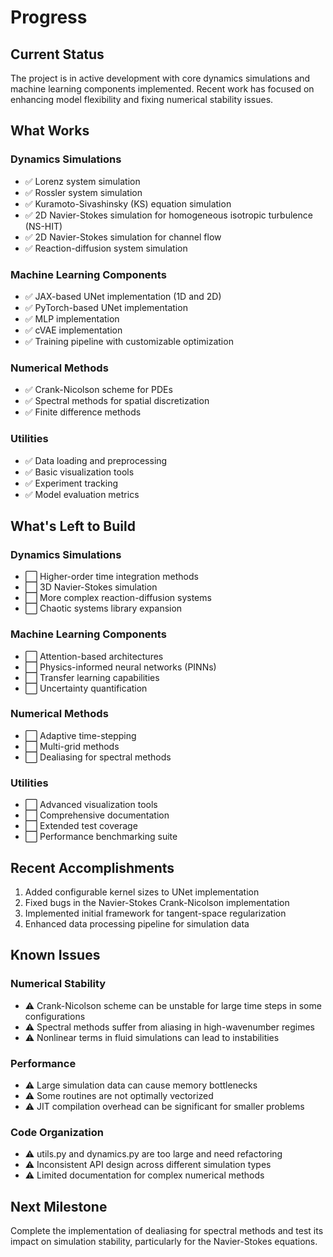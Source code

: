 # Progress

## Current Status
The project is in active development with core dynamics simulations and machine learning components implemented. Recent work has focused on enhancing model flexibility and fixing numerical stability issues.

## What Works

### Dynamics Simulations
- ✅ Lorenz system simulation
- ✅ Rossler system simulation
- ✅ Kuramoto-Sivashinsky (KS) equation simulation
- ✅ 2D Navier-Stokes simulation for homogeneous isotropic turbulence (NS-HIT)
- ✅ 2D Navier-Stokes simulation for channel flow
- ✅ Reaction-diffusion system simulation

### Machine Learning Components
- ✅ JAX-based UNet implementation (1D and 2D)
- ✅ PyTorch-based UNet implementation
- ✅ MLP implementation
- ✅ cVAE implementation
- ✅ Training pipeline with customizable optimization

### Numerical Methods
- ✅ Crank-Nicolson scheme for PDEs
- ✅ Spectral methods for spatial discretization
- ✅ Finite difference methods

### Utilities
- ✅ Data loading and preprocessing
- ✅ Basic visualization tools
- ✅ Experiment tracking
- ✅ Model evaluation metrics

## What's Left to Build

### Dynamics Simulations
- ⬜ Higher-order time integration methods
- ⬜ 3D Navier-Stokes simulation
- ⬜ More complex reaction-diffusion systems
- ⬜ Chaotic systems library expansion

### Machine Learning Components
- ⬜ Attention-based architectures
- ⬜ Physics-informed neural networks (PINNs)
- ⬜ Transfer learning capabilities
- ⬜ Uncertainty quantification

### Numerical Methods
- ⬜ Adaptive time-stepping
- ⬜ Multi-grid methods
- ⬜ Dealiasing for spectral methods

### Utilities
- ⬜ Advanced visualization tools
- ⬜ Comprehensive documentation
- ⬜ Extended test coverage
- ⬜ Performance benchmarking suite

## Recent Accomplishments
1. Added configurable kernel sizes to UNet implementation
2. Fixed bugs in the Navier-Stokes Crank-Nicolson implementation
3. Implemented initial framework for tangent-space regularization
4. Enhanced data processing pipeline for simulation data

## Known Issues

### Numerical Stability
- ⚠️ Crank-Nicolson scheme can be unstable for large time steps in some configurations
- ⚠️ Spectral methods suffer from aliasing in high-wavenumber regimes
- ⚠️ Nonlinear terms in fluid simulations can lead to instabilities

### Performance
- ⚠️ Large simulation data can cause memory bottlenecks
- ⚠️ Some routines are not optimally vectorized
- ⚠️ JIT compilation overhead can be significant for smaller problems

### Code Organization
- ⚠️ utils.py and dynamics.py are too large and need refactoring
- ⚠️ Inconsistent API design across different simulation types
- ⚠️ Limited documentation for complex numerical methods

## Next Milestone
Complete the implementation of dealiasing for spectral methods and test its impact on simulation stability, particularly for the Navier-Stokes equations. 